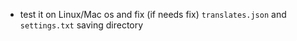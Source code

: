 - test it on Linux/Mac os and fix (if needs fix) <code>translates.json</code> and <code>settings.txt</code> saving directory